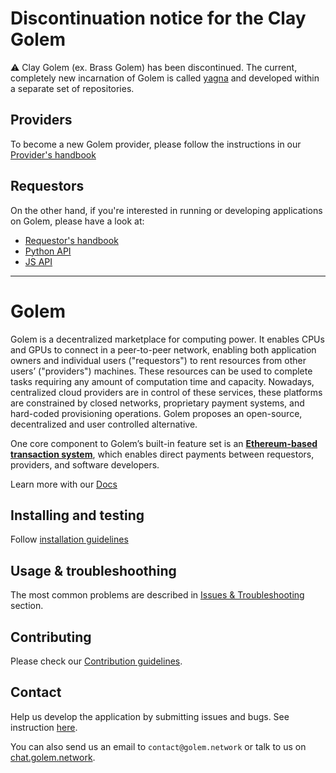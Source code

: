# Discontinuation notice for the Clay Golem

:warning: Clay Golem (ex. Brass Golem) has been discontinued. The current, completely new incarnation of Golem is called [yagna](https://github.com/golemfactory/yagna) and developed within a separate set of repositories.

## Providers

To become a new Golem provider, please follow the instructions in our [Provider's handbook](https://handbook.golem.network/provider-tutorials/provider-tutorial)

## Requestors

On the other hand, if you're interested in running or developing applications on Golem, please have a look at:

* [Requestor's handbook](https://handbook.golem.network/requestor-tutorials/)
* [Python API](https://github.com/golemfactory/yapapi)
* [JS API](https://github.com/golemfactory/yajsapi/)

----

# Golem

Golem is a decentralized marketplace for computing power. It enables CPUs and GPUs to connect in a peer-to-peer network, enabling both application owners and individual users ("requestors") to rent resources from other users’ ("providers") machines. These resources can be used to complete tasks requiring any amount of computation time and capacity. Nowadays, centralized cloud providers are in control of these services, these platforms are constrained by closed networks, proprietary payment systems, and hard-coded provisioning operations. Golem proposes an open-source, decentralized and user controlled alternative.

One core component to Golem’s built-in feature set is an [**Ethereum-based transaction system**](https://docs.golem.network/#/About/Payments), which enables direct payments between requestors, providers, and software developers.

Learn more with our [Docs](https://docs.golem.network/#/)

## Installing and testing

Follow [installation guidelines](https://docs.golem.network/#/Products/Clay-Beta/Installation)

## Usage & troubleshoothing

The most common problems are described in [Issues & Troubleshooting](https://docs.golem.network/#/Products/Clay-Beta/Issues-&-Troubleshooting) section.

## Contributing 

Please check our [Contribution guidelines](https://docs.golem.network/#/Contributing/Contributing-guidelines).

## Contact  

Help us develop the application by submitting issues and bugs. See instruction
[here](https://docs.golem.network/#/Products/Clay-Beta/Testing).

You can also send us an email to `contact@golem.network` or talk to us on [chat.golem.network](https://chat.golem.network).
